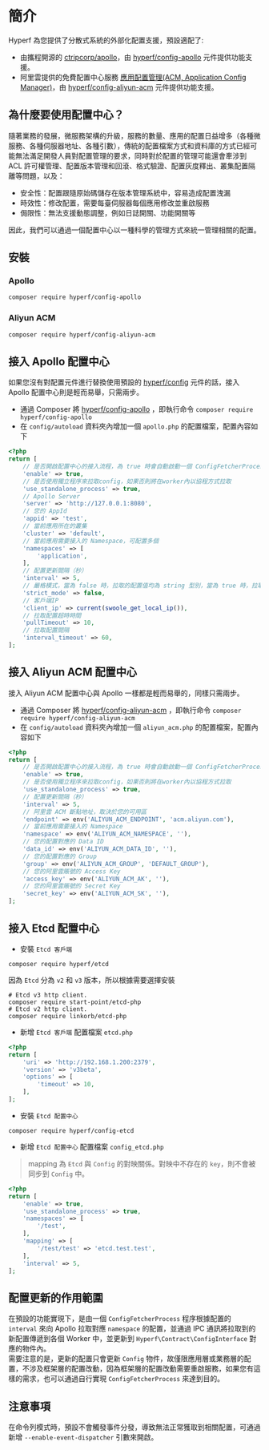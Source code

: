 # 簡介

Hyperf 為您提供了分散式系統的外部化配置支援，預設適配了:

- 由攜程開源的 [ctripcorp/apollo](https://github.com/ctripcorp/apollo)，由 [hyperf/config-apollo](https://github.com/hyperf/config-apollo) 元件提供功能支援。
- 阿里雲提供的免費配置中心服務 [應用配置管理(ACM, Application Config Manager)](https://help.aliyun.com/product/59604.html)，由 [hyperf/config-aliyun-acm](https://github.com/hyperf/config-aliyun-acm) 元件提供功能支援。

## 為什麼要使用配置中心？

隨著業務的發展，微服務架構的升級，服務的數量、應用的配置日益增多（各種微服務、各種伺服器地址、各種引數），傳統的配置檔案方式和資料庫的方式已經可能無法滿足開發人員對配置管理的要求，同時對於配置的管理可能還會牽涉到 ACL 許可權管理、配置版本管理和回滾、格式驗證、配置灰度釋出、叢集配置隔離等問題，以及：

- 安全性：配置跟隨原始碼儲存在版本管理系統中，容易造成配置洩漏
- 時效性：修改配置，需要每臺伺服器每個應用修改並重啟服務
- 侷限性：無法支援動態調整，例如日誌開關、功能開關等   

因此，我們可以通過一個配置中心以一種科學的管理方式來統一管理相關的配置。

## 安裝

### Apollo

```bash
composer require hyperf/config-apollo
```

### Aliyun ACM

```bash
composer require hyperf/config-aliyun-acm
```

## 接入 Apollo 配置中心

如果您沒有對配置元件進行替換使用預設的 [hyperf/config](https://github.com/hyperf/config) 元件的話，接入 Apollo 配置中心則是輕而易舉，只需兩步。
- 通過 Composer 將 [hyperf/config-apollo](https://github.com/hyperf/config-apollo) ，即執行命令 `composer require hyperf/config-apollo`
- 在 `config/autoload` 資料夾內增加一個 `apollo.php` 的配置檔案，配置內容如下

```php
<?php
return [
    // 是否開啟配置中心的接入流程，為 true 時會自動啟動一個 ConfigFetcherProcess 程序用於更新配置
    'enable' => true,
    // 是否使用獨立程序來拉取config，如果否則將在worker內以協程方式拉取
    'use_standalone_process' => true,
    // Apollo Server
    'server' => 'http://127.0.0.1:8080',
    // 您的 AppId
    'appid' => 'test',
    // 當前應用所在的叢集
    'cluster' => 'default',
    // 當前應用需要接入的 Namespace，可配置多個
    'namespaces' => [
        'application',
    ],
    // 配置更新間隔（秒）
    'interval' => 5,
    // 嚴格模式，當為 false 時，拉取的配置值均為 string 型別，當為 true 時，拉取的配置值會轉化為原配置值的資料型別
    'strict_mode' => false,
    // 客戶端IP
    'client_ip' => current(swoole_get_local_ip()),
    // 拉取配置超時時間
    'pullTimeout' => 10,
    // 拉取配置間隔
    'interval_timeout' => 60,
];
```

## 接入 Aliyun ACM 配置中心

接入 Aliyun ACM 配置中心與 Apollo 一樣都是輕而易舉的，同樣只需兩步。
- 通過 Composer 將 [hyperf/config-aliyun-acm](https://github.com/hyperf/config-aliyun-acm) ，即執行命令 `composer require hyperf/config-aliyun-acm`
- 在 `config/autoload` 資料夾內增加一個 `aliyun_acm.php` 的配置檔案，配置內容如下

```php
<?php
return [
    // 是否開啟配置中心的接入流程，為 true 時會自動啟動一個 ConfigFetcherProcess 程序用於更新配置
    'enable' => true,
    // 是否使用獨立程序來拉取config，如果否則將在worker內以協程方式拉取
    'use_standalone_process' => true,
    // 配置更新間隔（秒）
    'interval' => 5,
    // 阿里雲 ACM 斷點地址，取決於您的可用區
    'endpoint' => env('ALIYUN_ACM_ENDPOINT', 'acm.aliyun.com'),
    // 當前應用需要接入的 Namespace
    'namespace' => env('ALIYUN_ACM_NAMESPACE', ''),
    // 您的配置對應的 Data ID
    'data_id' => env('ALIYUN_ACM_DATA_ID', ''),
    // 您的配置對應的 Group
    'group' => env('ALIYUN_ACM_GROUP', 'DEFAULT_GROUP'),
    // 您的阿里雲賬號的 Access Key
    'access_key' => env('ALIYUN_ACM_AK', ''),
    // 您的阿里雲賬號的 Secret Key
    'secret_key' => env('ALIYUN_ACM_SK', ''),
];
```

## 接入 Etcd 配置中心

- 安裝 `Etcd 客戶端`

```
composer require hyperf/etcd
```

因為 `Etcd` 分為 `v2` 和 `v3` 版本，所以根據需要選擇安裝

```
# Etcd v3 http client.
composer require start-point/etcd-php
# Etcd v2 http client.
composer require linkorb/etcd-php
```

- 新增 `Etcd 客戶端` 配置檔案 `etcd.php`

```php
<?php
return [
    'uri' => 'http://192.168.1.200:2379',
    'version' => 'v3beta',
    'options' => [
        'timeout' => 10,
    ],
];
```

- 安裝 `Etcd 配置中心`

```
composer require hyperf/config-etcd
```

- 新增 `Etcd 配置中心` 配置檔案 `config_etcd.php`

> mapping 為 `Etcd` 與 `Config` 的對映關係。對映中不存在的 `key`，則不會被同步到 `Config` 中。

```php
<?php
return [
    'enable' => true,
    'use_standalone_process' => true,
    'namespaces' => [
        '/test',
    ],
    'mapping' => [
        '/test/test' => 'etcd.test.test',
    ],
    'interval' => 5,
];
```

## 配置更新的作用範圍

在預設的功能實現下，是由一個 `ConfigFetcherProcess` 程序根據配置的 `interval` 來向 Apollo 拉取對應 `namespace` 的配置，並通過 IPC 通訊將拉取到的新配置傳遞到各個 Worker 中，並更新到 `Hyperf\Contract\ConfigInterface` 對應的物件內。   
需要注意的是，更新的配置只會更新 `Config` 物件，故僅限應用層或業務層的配置，不涉及框架層的配置改動，因為框架層的配置改動需要重啟服務，如果您有這樣的需求，也可以通過自行實現 `ConfigFetcherProcess` 來達到目的。

## 注意事項

在命令列模式時，預設不會觸發事件分發，導致無法正常獲取到相關配置，可通過新增 `--enable-event-dispatcher` 引數來開啟。